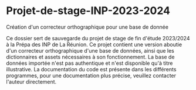# Projet-de-stage-INP-2023-2024
Création d'un correcteur orthographique pour une base de donnée 

Ce dossier sert de sauvegarde du projet de stage de fin d'étude 2023/2024 à la Prépa des INP de La Réunion.
Ce projet contient une version aboutie d'un correcteur orthographique d'une base de données, ainsi que les dictionnaires et assets nécessaires à son fonctionnement. La base de données importée n'est pas authentique et n'est disponible qu'à titre illustrative.
La documentation du code est présente dans les différents programmes, pour une documentation plus précise, veuillez contacter l'auteur directement. 

